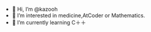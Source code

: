 - 👋 Hi, I’m @kazooh
- 👀 I’m interested in medicine,AtCoder or Mathematics.
- 🌱 I’m currently learning C＋＋

<!---
kazooh/kazooh is a ✨ special ✨ repository because its `README.md` (this file) appears on your GitHub profile.
You can click the Preview link to take a look at your changes.
--->
